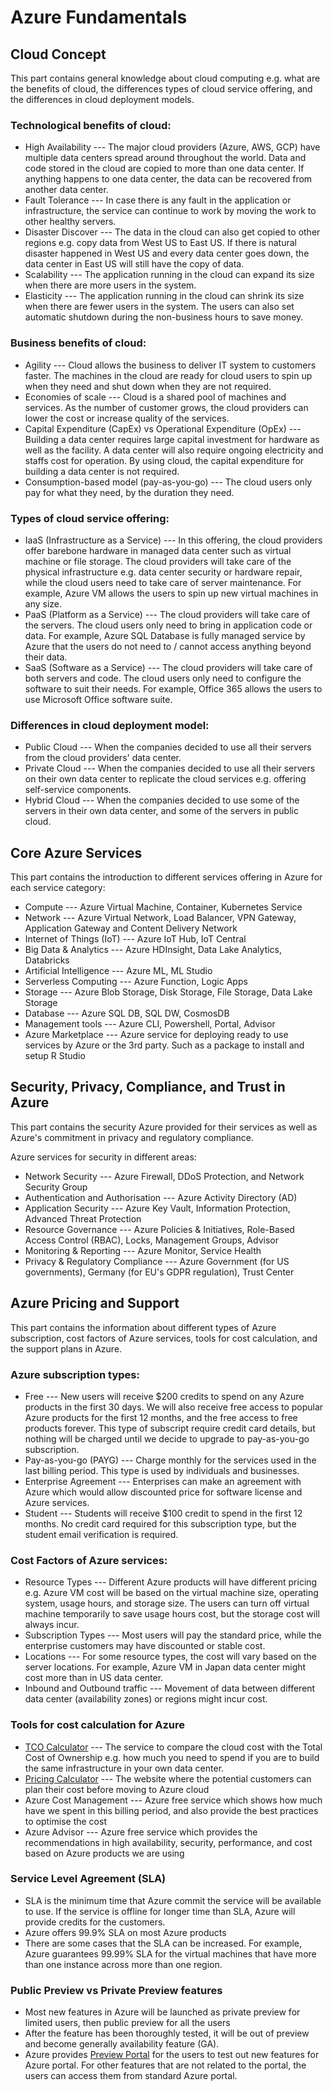 # Azure Fundamentals

## Cloud Concept

This part contains general knowledge about cloud computing e.g. what are the benefits of cloud, the differences types of cloud service offering, and the differences in cloud deployment models.

### Technological benefits of cloud:

-   High Availability --- The major cloud providers (Azure, AWS, GCP) have multiple data centers spread around throughout the world. Data and code stored in the cloud are copied to more than one data center. If anything happens to one data center, the data can be recovered from another data center.
-   Fault Tolerance --- In case there is any fault in the application or infrastructure, the service can continue to work by moving the work to other healthy servers.
-   Disaster Discover --- The data in the cloud can also get copied to other regions e.g. copy data from West US to East US. If there is natural disaster happened in West US and every data center goes down, the data center in East US will still have the copy of data.
-   Scalability --- The application running in the cloud can expand its size when there are more users in the system.
-   Elasticity --- The application running in the cloud can shrink its size when there are fewer users in the system. The users can also set automatic shutdown during the non-business hours to save money.

### Business benefits of cloud:

-   Agility --- Cloud allows the business to deliver IT system to customers faster. The machines in the cloud are ready for cloud users to spin up when they need and shut down when they are not required.
-   Economies of scale --- Cloud is a shared pool of machines and services. As the number of customer grows, the cloud providers can lower the cost or increase quality of the services.
-   Capital Expenditure (CapEx) vs Operational Expenditure (OpEx) --- Building a data center requires large capital investment for hardware as well as the facility. A data center will also require ongoing electricity and staffs cost for operation. By using cloud, the capital expenditure for building a data center is not required.
-   Consumption-based model (pay-as-you-go) --- The cloud users only pay for what they need, by the duration they need.

### Types of cloud service offering:

-   IaaS (Infrastructure as a Service) --- In this offering, the cloud providers offer barebone hardware in managed data center such as virtual machine or file storage. The cloud providers will take care of the physical infrastructure e.g. data center security or hardware repair, while the cloud users need to take care of server maintenance. For example, Azure VM allows the users to spin up new virtual machines in any size.
-   PaaS (Platform as a Service) --- The cloud providers will take care of the servers. The cloud users only need to bring in application code or data. For example, Azure SQL Database is fully managed service by Azure that the users do not need to / cannot access anything beyond their data.
-   SaaS (Software as a Service) --- The cloud providers will take care of both servers and code. The cloud users only need to configure the software to suit their needs. For example, Office 365 allows the users to use Microsoft Office software suite.

### Differences in cloud deployment model:

-   Public Cloud --- When the companies decided to use all their servers from the cloud providers' data center.
-   Private Cloud --- When the companies decided to use all their servers on their own data center to replicate the cloud services e.g. offering self-service components.
-   Hybrid Cloud --- When the companies decided to use some of the servers in their own data center, and some of the servers in public cloud.

## Core Azure Services

This part contains the introduction to different services offering in Azure for each service category:

-   Compute --- Azure Virtual Machine, Container, Kubernetes Service
-   Network --- Azure Virtual Network, Load Balancer, VPN Gateway, Application Gateway and Content Delivery Network
-   Internet of Things (IoT) --- Azure IoT Hub, IoT Central
-   Big Data & Analytics --- Azure HDInsight, Data Lake Analytics, Databricks
-   Artificial Intelligence --- Azure ML, ML Studio
-   Serverless Computing --- Azure Function, Logic Apps
-   Storage --- Azure Blob Storage, Disk Storage, File Storage, Data Lake Storage
-   Database --- Azure SQL DB, SQL DW, CosmosDB
-   Management tools --- Azure CLI, Powershell, Portal, Advisor
-   Azure Marketplace --- Azure service for deploying ready to use services by Azure or the 3rd party. Such as a package to install and setup R Studio

## Security, Privacy, Compliance, and Trust in Azure

This part contains the security Azure provided for their services as well as Azure's commitment in privacy and regulatory compliance.

Azure services for security in different areas:

-   Network Security --- Azure Firewall, DDoS Protection, and Network Security Group
-   Authentication and Authorisation --- Azure Activity Directory (AD)
-   Application Security --- Azure Key Vault, Information Protection, Advanced Threat Protection
-   Resource Governance --- Azure Policies & Initiatives, Role-Based Access Control (RBAC), Locks, Management Groups, Advisor
-   Monitoring & Reporting --- Azure Monitor, Service Health
-   Privacy & Regulatory Compliance --- Azure Government (for US governments), Germany (for EU's GDPR regulation), Trust Center

## Azure Pricing and Support

This part contains the information about different types of Azure subscription, cost factors of Azure services, tools for cost calculation, and the support plans in Azure.

### Azure subscription types:

-   Free --- New users will receive $200 credits to spend on any Azure products in the first 30 days. We will also receive free access to popular Azure products for the first 12 months, and the free access to free products forever. This type of subscript require credit card details, but nothing will be charged until we decide to upgrade to pay-as-you-go subscription.
-   Pay-as-you-go (PAYG) --- Charge monthly for the services used in the last billing period. This type is used by individuals and businesses.
-   Enterprise Agreement --- Enterprises can make an agreement with Azure which would allow discounted price for software license and Azure services.
-   Student --- Students will receive $100 credit to spend in the first 12 months. No credit card required for this subscription type, but the student email verification is required.

### Cost Factors of Azure services:

-   Resource Types --- Different Azure products will have different pricing e.g. Azure VM cost will be based on the virtual machine size, operating system, usage hours, and storage size. The users can turn off virtual machine temporarily to save usage hours cost, but the storage cost will always incur.
-   Subscription Types --- Most users will pay the standard price, while the enterprise customers may have discounted or stable cost.
-   Locations --- For some resource types, the cost will vary based on the server locations. For example, Azure VM in Japan data center might cost more than in US data center.
-   Inbound and Outbound traffic --- Movement of data between different data center (availability zones) or regions might incur cost.

### Tools for cost calculation for Azure

-   [TCO Calculator](https://azure.microsoft.com/en-us/pricing/tco/calculator/) --- The service to compare the cloud cost with the Total Cost of Ownership e.g. how much you need to spend if you are to build the same infrastructure in your own data center.
-   [Pricing Calculator](https://azure.microsoft.com/en-us/pricing/calculator/) --- The website where the potential customers can plan their cost before moving to Azure cloud
-   Azure Cost Management --- Azure free service which shows how much have we spent in this billing period, and also provide the best practices to optimise the cost
-   Azure Advisor --- Azure free service which provides the recommendations in high availability, security, performance, and cost based on Azure products we are using

### Service Level Agreement (SLA)

-   SLA is the minimum time that Azure commit the service will be available to use. If the service is offline for longer time than SLA, Azure will provide credits for the customers.
-   Azure offers 99.9% SLA on most Azure products
-   There are some cases that the SLA can be increased. For example, Azure guarantees 99.99% SLA for the virtual machines that have more than one instance across more than one region.

### Public Preview vs Private Preview features

-   Most new features in Azure will be launched as private preview for limited users, then public preview for all the users
-   After the feature has been thoroughly tested, it will be out of preview and become generally availability feature (GA).
-   Azure provides [Preview Portal](https://preview.portal.azure.com/) for the users to test out new features for Azure portal. For other features that are not related to the portal, the users can access them from standard Azure portal.
